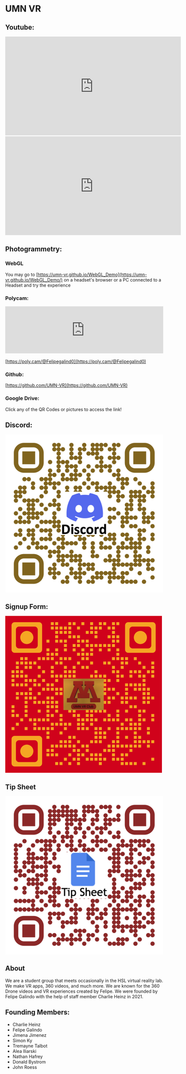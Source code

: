 # UMN VR

## Youtube:


<div class="tagembed-container" style=" width:560%;height:100%;overflow: auto;"><div class="tagembed-socialwall" data-wall-id="44530" view-url="https://widget.tagembed.com/44530?view">  </div> <script src="//widget.tagembed.com/embed.min.js" type="text/javascript"></script></div>


<iframe width="560" height="315" src="https://www.youtube.com/embed/_vy5MKZzaGs" title="YouTube video player" frameborder="0" allow="accelerometer; autoplay; clipboard-write; encrypted-media; gyroscope; picture-in-picture" allowfullscreen></iframe>


<iframe width="560" height="315" src="https://www.youtube.com/embed/yX52vTmb2IM" title="YouTube video player" frameborder="0" allow="accelerometer; autoplay; clipboard-write; encrypted-media; gyroscope; picture-in-picture" allowfullscreen></iframe>


## Photogrammetry:

### WebGL
 
You may go to [https://umn-vr.github.io/WebGL_Demo](https://umn-vr.github.io/WebGL_Demo/) on a headset's browser or a PC connected to a Headset and try the experience

### Polycam:

<iframe width="100%" height="100%" frameborder="0" src="https://poly.cam/capture/4BF7B293-8FC5-4967-89F2-769D15F30F26"></iframe>

[https://poly.cam/@Felipegalind0](https://poly.cam/@Felipegalind0)

### Github:
[https://github.com/UMN-VR](https://github.com/UMN-VR)

### Google Drive: 

Click any of the QR Codes or pictures to access the link!
## Discord:

[![Env](QR's/UMN-VR_Discord.png)](https://z.umn.edu/UMN-VR_Discord)

## Signup Form:

[![Env](QR's/UMN-VR_Interest.png)](https://z.umn.edu/UMN-VR_form)

## Tip Sheet
[![Env](QR's/UMN-VR_Docs.png)](https://z.umn.edu/UMN-VR_Document)

## About

We are a student group that meets occasionally in the HSL virtual reality lab. We make VR apps, 360 videos, and much more. We are known for the 360 Drone videos and VR experiences created by Felipe. We were founded by Felipe Galindo with the help of staff member Charlie Heinz in 2021. 

## Founding Members: 

- Charlie Heinz
- Felipe Galindo 
- Jimena Jimenez
- Simon Ky
- Tremayne Talbot
- Alea Iliarski
- Nathan Hafrey
- Donald Bystrom
- John Roess
